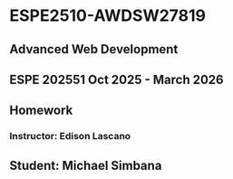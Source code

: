 # ESPE2510-AWDSW27819
## Advanced Web Development 
## ESPE 202551 Oct 2025 - March 2026
## Homework 
### Instructor: Edison Lascano
## Student: Michael Simbana
